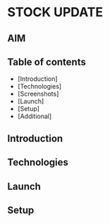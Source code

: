 # STOCK UPDATE

## AIM

## Table of contents
* [Introduction]
* [Technologies]
* [Screenshots]
* [Launch]
* [Setup]
* [Additional]

## Introduction
## Technologies
## Launch
## Setup
##
##
